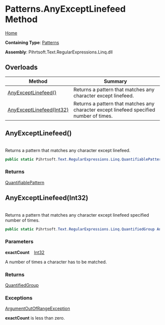 # Patterns\.AnyExceptLinefeed Method

[Home](../../../../../../README.md)

**Containing Type**: [Patterns](../README.md)

**Assembly**: Pihrtsoft\.Text\.RegularExpressions\.Linq\.dll

## Overloads

| Method | Summary |
| ------ | ------- |
| [AnyExceptLinefeed()](#Pihrtsoft_Text_RegularExpressions_Linq_Patterns_AnyExceptLinefeed) | Returns a pattern that matches any character except linefeed\. |
| [AnyExceptLinefeed(Int32)](#Pihrtsoft_Text_RegularExpressions_Linq_Patterns_AnyExceptLinefeed_System_Int32_) | Returns a pattern that matches any character except linefeed specified number of times\. |

## AnyExceptLinefeed\(\) <a id="Pihrtsoft_Text_RegularExpressions_Linq_Patterns_AnyExceptLinefeed"></a>

\
Returns a pattern that matches any character except linefeed\.

```csharp
public static Pihrtsoft.Text.RegularExpressions.Linq.QuantifiablePattern AnyExceptLinefeed()
```

### Returns

[QuantifiablePattern](../../QuantifiablePattern/README.md)

## AnyExceptLinefeed\(Int32\) <a id="Pihrtsoft_Text_RegularExpressions_Linq_Patterns_AnyExceptLinefeed_System_Int32_"></a>

\
Returns a pattern that matches any character except linefeed specified number of times\.

```csharp
public static Pihrtsoft.Text.RegularExpressions.Linq.QuantifiedGroup AnyExceptLinefeed(int exactCount)
```

### Parameters

**exactCount** &ensp; [Int32](https://docs.microsoft.com/en-us/dotnet/api/system.int32)

A number of times a character has to be matched\.

### Returns

[QuantifiedGroup](../../QuantifiedGroup/README.md)

### Exceptions

[ArgumentOutOfRangeException](https://docs.microsoft.com/en-us/dotnet/api/system.argumentoutofrangeexception)

**exactCount** is less than zero\.

